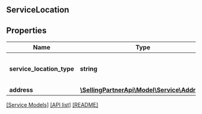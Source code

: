 ## ServiceLocation

## Properties

Name | Type | Description | Notes
------------ | ------------- | ------------- | -------------
**service_location_type** | **string** | The location of the service job. | [optional]
**address** | [**\SellingPartnerApi\Model\Service\Address**](Address.md) |  | [optional]

[[Service Models]](../) [[API list]](../../Api) [[README]](../../../README.md)

